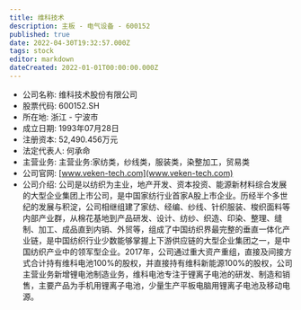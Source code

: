 ```yaml
---
title: 维科技术
description: 主板 - 电气设备 - 600152
published: true
date: 2022-04-30T19:32:57.000Z
tags: stock
editor: markdown
dateCreated: 2022-01-01T00:00:00.000Z
---
```


- 公司名称: 维科技术股份有限公司
- 股票代码: 600152.SH
- 所在地: 浙江 - 宁波市
- 成立日期: 1993年07月28日
- 注册资本: 52,490.456万元
- 法定代表人: 何承命
- 主营业务: 主营业务:家纺类，纱线类，服装类，染整加工，贸易类
- 公司官网: [www.veken-tech.com](www.veken-tech.com)
- 公司介绍: 公司是以纺织为主业，地产开发、资本投资、能源新材料综合发展的大型企业集团上市公司，是中国家纺行业首家A股上市企业。历经半个多世纪的发展与积淀，公司相继组建了家纺、经编、纱线、针织服装、梭织面料等内部产业群，从棉花基地到产品研发、设计、纺纱、织造、印染、整理、缝制、加工、成品直到内销、外贸等，组成了中国纺织界最完整的垂直一体化产业链，是中国纺织行业少数能够掌握上下游供应链的大型企业集团之一，是中国纺织产业中的领军型企业。2017年，公司通过重大资产重组，直接及间接方式合计持有维科电池100%的股权，并直接持有维科新能源100%的股权，公司主营业务新增锂电池制造业务，维科电池专注于锂离子电池的研发、制造和销售，主要产品为手机用锂离子电池，少量生产平板电脑用锂离子电池及移动电源。


